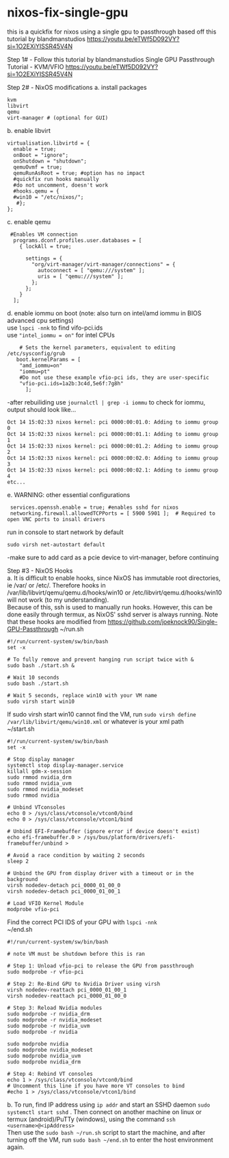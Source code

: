 # nixos-fix-single-gpu
this is a quickfix for nixos using a single gpu to passthrough based off this tutorial by blandmanstudios
https://youtu.be/eTWf5D092VY?si=1O2EXiYISSR45V4N

Step 1# - Follow this tutorial by blandmanstudios
Single GPU Passthrough Tutorial - KVM/VFIO
https://youtu.be/eTWf5D092VY?si=1O2EXiYISSR45V4N

Step 2# - NixOS modifications
a. install packages
```
kvm 
libvirt
qemu
virt-manager # (optional for GUI)
```
b. enable libvirt  
```
virtualisation.libvirtd = {
  enable = true;
  onBoot = "ignore";
  onShutdown = "shutdown";
  qemuOvmf = true;
  qemuRunAsRoot = true; #option has no impact 
  #quickfix run hooks manually
  #do not uncomment, doesn't work 
  #hooks.qemu = {   
  #win10 = "/etc/nixos/";
   #};
};
``` 

c. enable qemu  
```
 #Enables VM connection
  programs.dconf.profiles.user.databases = [
    { lockAll = true;

      settings = {
        "org/virt-manager/virt-manager/connections" = {
          autoconnect = [ "qemu:///system" ];
          uris = [ "qemu:///system" ];
        };
      };
    }
  ];
```
d. enable iommu on boot (note: also turn on intel/amd iommu in BIOS advanced cpu settings)  
use `lspci -nnk` to find vifo-pci.ids  
use `"intel_iommu = on"` for intel CPUs 
```
    # Sets the kernel parameters, equivalent to editing /etc/sysconfig/grub 
   boot.kernelParams = [
    "amd_iommu=on"
    "iommu=pt"
    #Do not use these example vfio-pci ids, they are user-specific 
    "vfio-pci.ids=1a2b:3c4d,5e6f:7g8h"
      ];

```
-after rebuiliding use `journalctl | grep -i iommu` to check for iommu, output should look like...
```
Oct 14 15:02:33 nixos kernel: pci 0000:00:01.0: Adding to iommu group 0
Oct 14 15:02:33 nixos kernel: pci 0000:00:01.1: Adding to iommu group 1
Oct 14 15:02:33 nixos kernel: pci 0000:00:01.2: Adding to iommu group 2
Oct 14 15:02:33 nixos kernel: pci 0000:00:02.0: Adding to iommu group 3
Oct 14 15:02:33 nixos kernel: pci 0000:00:02.1: Adding to iommu group 4
etc...
```

e. WARNING: other essential configurations  
```
 services.openssh.enable = true; #enables sshd for nixos
 networking.firewall.allowedTCPPorts = [ 5900 5901 ];  # Required to open VNC ports to insall drivers
```
run in console to start network by default
```
sudo virsh net-autostart default
```

-make sure to add card as a pcie device to virt-manager, before continuing 

Step #3 - NixOS Hooks  
a. It is difficult to enable hooks, since NixOS has immutable root directories, ie /var/ or /etc/. Therefore hooks in /var/lib/libvirt/qemu/qemu.d/hooks/win10 or /etc/libvirt/qemu.d/hooks/win10 will not work (to my understanding).   
Because of this, ssh is used to manually run hooks. However, this can be done easily through termux, as NixOS' sshd server is always running. Note that these hooks are modified from https://github.com/joeknock90/Single-GPU-Passthrough
~/run.sh
```
#!/run/current-system/sw/bin/bash
set -x 

# To fully remove and prevent hanging run script twice with & 
sudo bash ./start.sh &

# Wait 10 seconds
sudo bash ./start.sh

# Wait 5 seconds, replace win10 with your VM name
sudo virsh start win10
```
If sudo virsh start win10 cannot find the VM, run `sudo virsh define /var/lib/libvirt/qemu/win10.xml` or whatever is your xml path   
~/start.sh  
```              
#!/run/current-system/sw/bin/bash
set -x

# Stop display manager
systemctl stop display-manager.service
killall gdm-x-session 
sudo rmmod nvidia_drm 
sudo rmmod nvidia_uvm 
sudo rmmod nvidia_modeset
sudo rmmod nvidia 

# Unbind VTconsoles
echo 0 > /sys/class/vtconsole/vtcon0/bind
echo 0 > /sys/class/vtconsole/vtcon1/bind

# Unbind EFI-Framebuffer (ignore error if device doesn't exist)
echo efi-framebuffer.0 > /sys/bus/platform/drivers/efi-framebuffer/unbind >

# Avoid a race condition by waiting 2 seconds
sleep 2

# Unbind the GPU from display driver with a timeout or in the background
virsh nodedev-detach pci_0000_01_00_0 
virsh nodedev-detach pci_0000_01_00_1 

# Load VFIO Kernel Module  
modprobe vfio-pci
```
Find the correct PCI IDS of your GPU with `lspci -nnk`   
~/end.sh
```
#!/run/current-system/sw/bin/bash

# note VM must be shutdown before this is ran

# Step 1: Unload vfio-pci to release the GPU from passthrough
sudo modprobe -r vfio-pci 

# Step 2: Re-Bind GPU to Nvidia Driver using virsh
virsh nodedev-reattach pci_0000_01_00_1
virsh nodedev-reattach pci_0000_01_00_0

# Step 3: Reload Nvidia modules
sudo modprobe -r nvidia_drm
sudo modprobe -r nvidia_modeset
sudo modprobe -r nvidia_uvm
sudo modprobe -r nvidia

sudo modprobe nvidia
sudo modprobe nvidia_modeset
sudo modprobe nvidia_uvm
sudo modprobe nvidia_drm

# Step 4: Rebind VT consoles
echo 1 > /sys/class/vtconsole/vtcon0/bind
# Uncomment this line if you have more VT consoles to bind
#echo 1 > /sys/class/vtconsole/vtcon1/bind
```
b. To run, find IP address using `ip addr` and start an SSHD daemon `sudo systemctl start sshd` . Then connect on another machine on linux or termux (android)/PuTTy (windows), using the command `ssh <username>@<ipAddress> `   
Then use the `sudo bash ~/run.sh` script to start the machine, and after turning off the VM, run `sudo bash ~/end.sh` to enter the host environment again. 




















